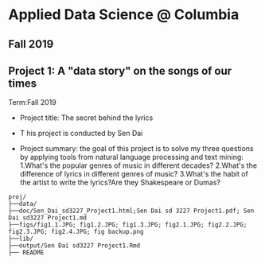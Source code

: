 # Applied Data Science @ Columbia
## Fall 2019
## Project 1: A "data story" on the songs of our times

Term:Fall 2019

+ Project title: The secret behind the lyrics

+ T his project is conducted by Sen Dai

+ Project summary: the goal of this project is to solve my three questions by applying tools from natural language processing and text mining:
1.What's the popular genres of music in different decades? 
2.What's the difference of lyrics in different genres of music? 
3.What's the habit of the artist to write the lyrics?Are they Shakespeare or Dumas?


```
proj/
├──data/
├──doc/Sen_Dai_sd3227_Project1.html;Sen Dai sd 3227 Project1.pdf; Sen Dai sd3227 Project1.md
├──figs/fig1.1.JPG; fig1.2.JPG; fig1.3.JPG; fig2.1.JPG; fig2.2.JPG; fig2.3.JPG; fig2.4.JPG; fig backup.png
├──lib/
├──output/Sen Dai sd3227 Project1.Rmd
├── README
```
